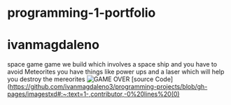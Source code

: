 # programming-1-portfolio
# ivanmagdaleno

space game 
game we build which involves a space ship and you have to avoid Meteorites you have things like power ups and a laser which will help you destroy the mereorites
![GAME OVER](https://user-images.githubusercontent.com/101122303/169839931-ec649286-fdb4-4c45-b105-ab81e7a4cabd.png)
[source Code](https://github.com/ivanmagdaleno3/programming-projects/blob/gh-pages/imagestxd#:~:text=1-,contributor,-0%20lines%20(0)

